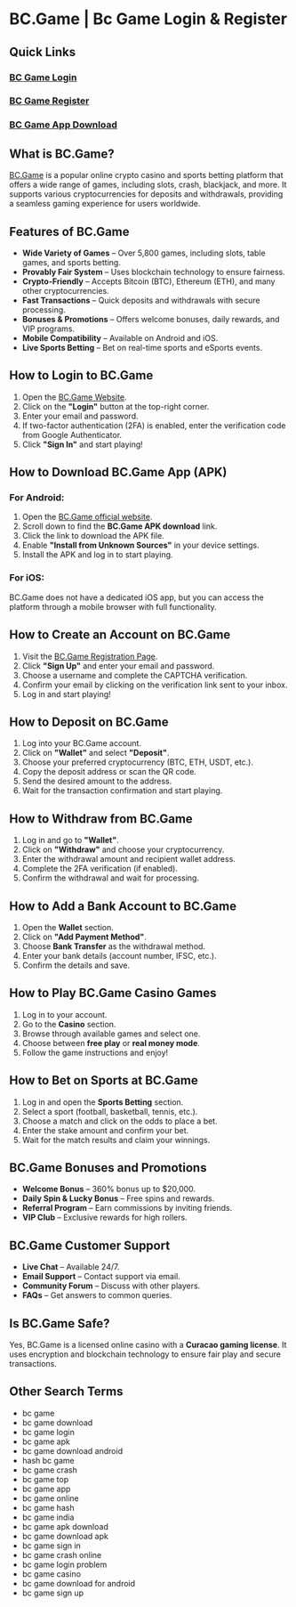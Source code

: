 # BC.Game | Bc Game Login & Register

## Quick Links
### [BC Game Login](https://bcgame.one/login)
### [BC Game Register](https://bcgame.one/register)
### [BC Game App Download](https://bcgame.one/download)

## What is BC.Game?
[BC.Game](https://bcgame.one/) is a popular online crypto casino and sports betting platform that offers a wide range of games, including slots, crash, blackjack, and more. It supports various cryptocurrencies for deposits and withdrawals, providing a seamless gaming experience for users worldwide.

## Features of BC.Game
- **Wide Variety of Games** – Over 5,800 games, including slots, table games, and sports betting.
- **Provably Fair System** – Uses blockchain technology to ensure fairness.
- **Crypto-Friendly** – Accepts Bitcoin (BTC), Ethereum (ETH), and many other cryptocurrencies.
- **Fast Transactions** – Quick deposits and withdrawals with secure processing.
- **Bonuses & Promotions** – Offers welcome bonuses, daily rewards, and VIP programs.
- **Mobile Compatibility** – Available on Android and iOS.
- **Live Sports Betting** – Bet on real-time sports and eSports events.

## How to Login to BC.Game
1. Open the [BC.Game Website](https://bcgame.one/).
2. Click on the **"Login"** button at the top-right corner.
3. Enter your email and password.
4. If two-factor authentication (2FA) is enabled, enter the verification code from Google Authenticator.
5. Click **"Sign In"** and start playing!

## How to Download BC.Game App (APK)
### For Android:
1. Open the [BC.Game official website](https://bcgame.one/).
2. Scroll down to find the **BC.Game APK download** link.
3. Click the link to download the APK file.
4. Enable **"Install from Unknown Sources"** in your device settings.
5. Install the APK and log in to start playing.

### For iOS:
BC.Game does not have a dedicated iOS app, but you can access the platform through a mobile browser with full functionality.

## How to Create an Account on BC.Game
1. Visit the [BC.Game Registration Page](https://bcgame.one/).
2. Click **"Sign Up"** and enter your email and password.
3. Choose a username and complete the CAPTCHA verification.
4. Confirm your email by clicking on the verification link sent to your inbox.
5. Log in and start playing!

## How to Deposit on BC.Game
1. Log into your BC.Game account.
2. Click on **"Wallet"** and select **"Deposit"**.
3. Choose your preferred cryptocurrency (BTC, ETH, USDT, etc.).
4. Copy the deposit address or scan the QR code.
5. Send the desired amount to the address.
6. Wait for the transaction confirmation and start playing.

## How to Withdraw from BC.Game
1. Log in and go to **"Wallet"**.
2. Click on **"Withdraw"** and choose your cryptocurrency.
3. Enter the withdrawal amount and recipient wallet address.
4. Complete the 2FA verification (if enabled).
5. Confirm the withdrawal and wait for processing.

## How to Add a Bank Account to BC.Game
1. Open the **Wallet** section.
2. Click on **"Add Payment Method"**.
3. Choose **Bank Transfer** as the withdrawal method.
4. Enter your bank details (account number, IFSC, etc.).
5. Confirm the details and save.

## How to Play BC.Game Casino Games
1. Log in to your account.
2. Go to the **Casino** section.
3. Browse through available games and select one.
4. Choose between **free play** or **real money mode**.
5. Follow the game instructions and enjoy!

## How to Bet on Sports at BC.Game
1. Log in and open the **Sports Betting** section.
2. Select a sport (football, basketball, tennis, etc.).
3. Choose a match and click on the odds to place a bet.
4. Enter the stake amount and confirm your bet.
5. Wait for the match results and claim your winnings.

## BC.Game Bonuses and Promotions
- **Welcome Bonus** – 360% bonus up to $20,000.
- **Daily Spin & Lucky Bonus** – Free spins and rewards.
- **Referral Program** – Earn commissions by inviting friends.
- **VIP Club** – Exclusive rewards for high rollers.

## BC.Game Customer Support
- **Live Chat** – Available 24/7.
- **Email Support** – Contact support via email.
- **Community Forum** – Discuss with other players.
- **FAQs** – Get answers to common queries.

## Is BC.Game Safe?
Yes, BC.Game is a licensed online casino with a **Curacao gaming license**. It uses encryption and blockchain technology to ensure fair play and secure transactions.

## Other Search Terms
- bc game
- bc game download
- bc game login
- bc game apk
- bc game download android
- hash bc game
- bc game crash
- bc game top
- bc game app
- bc game online
- bc game hash
- bc game india
- bc game apk download
- bc game download apk
- bc game sign in
- bc game crash online
- bc game login problem
- bc game casino
- bc game download for android
- bc game sign up

